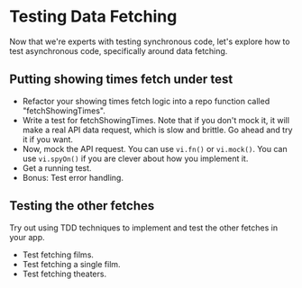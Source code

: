 # Testing Data Fetching

Now that we're experts with testing synchronous code, let's explore how to test asynchronous code, specifically around data fetching.

## Putting showing times fetch under test
- Refactor your showing times fetch logic into a repo function called "fetchShowingTimes".
- Write a test for fetchShowingTimes. Note that if you don't mock it, it will make a real API data request, which is slow and brittle. Go ahead and try it if you want.
- Now, mock the API request. You can use `vi.fn()` or `vi.mock()`. You can use `vi.spyOn()` if you are clever about how you implement it.
- Get a running test.
- Bonus: Test error handling.

## Testing the other fetches
Try out using TDD techniques to implement and test the other fetches in your app. 
- Test fetching films.
- Test fetching a single film.
- Test fetching theaters.